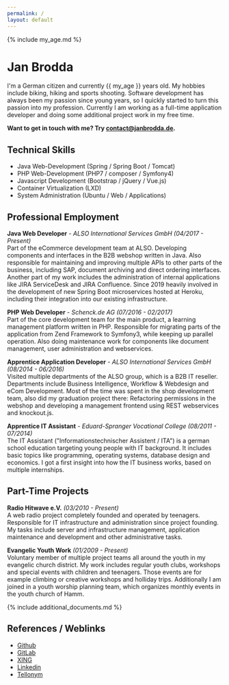 ```yaml
---
permalink: /
layout: default
---
```


{% include my_age.md %}
# Jan Brodda
I'm a German citizen and currently {{ my_age }} years old. My hobbies include biking, hiking and sports shooting. Software development has always been my passion since young years, so I quickly started to turn this passion into my profession. Currently I am working as a full-time application developer and doing some additional project work in my free time.

**Want to get in touch with me? Try [contact@janbrodda.de](mailto:contact@janbrodda.de).**

## Technical Skills
- Java Web-Development (Spring / Spring Boot / Tomcat)
- PHP Web-Development (PHP7 / composer / Symfony4)
- Javascript Development (Bootstrap / jQuery / Vue.js)
- Container Virtualization (LXD)
- System Administration (Ubuntu / Web / Applications)

## Professional Employment

**Java Web Developer** - _ALSO International Services GmbH (04/2017 - Present)_<br>
Part of the eCommerce development team at ALSO. Developing components and interfaces in the B2B webshop written in Java. Also responsible for maintaining and improving multiple APIs to other parts of the business, including SAP, document archiving and direct ordering interfaces. Another part of my work includes the administration of internal applications like JIRA ServiceDesk and JIRA Confluence. Since 2019 heavily involved in the development of new Spring Boot microservices hosted at Heroku, including their integration into our existing infrastructure.

**PHP Web Developer** - _Schenck.de AG (07/2016 - 02/2017)_<br>
Part of the core development team for the main product, a learning management platform written in PHP. Responsible for migrating parts of the application from Zend Framework to Symfony3, while keeping up parallel operation. Also doing maintenance work for components like document management, user administration and webservices.

**Apprentice Application Developer** - _ALSO International Services GmbH (08/2014 - 06/2016)_<br>
Visited multiple departments of the ALSO group, which is a B2B IT reseller. Departments include Business Intelligence, Workflow & Webdesign and eCom Development. Most of the time was spent in the shop development team, also did my graduation project there: Refactoring permissions in the webshop and developing a management frontend using REST webservices and knockout.js.

**Apprentice IT Assistant** - _Eduard-Spranger Vocational College (08/2011 - 07/2014)_<br>
The IT Assistant ("Informationstechnischer Assistent / ITA") is a german school education targeting young people with IT background. It includes basic topics like programming, operating systems, database design and economics. I got a first insight into how the IT business works, based on multiple internships.

## Part-Time Projects

**Radio Hitwave e.V.** _(03/2010 - Present)_<br>
A web radio project completely founded and operated by teenagers. Responsible for IT infrastructure and administration since project founding. My tasks include server and infrastructure management, application maintenance and development and other administrative tasks.

**Evangelic Youth Work** _(01/2009 - Present)_<br>
Voluntary member of multiple project teams all around the youth in my evangelic church district. My work includes regular youth clubs, workshops and special events with children and teenagers. Those events are for example climbing or creative workshops and holliday trips. Additionally I am joined in a youth worship planning team, which organizes monthly events in the youth church of Hamm.

{% include additional_documents.md %}

## References / Weblinks
- [Github](https://github.com/janxb)
- [GitLab](https://gitlab.com/janxb)
- [XING](https://www.xing.com/profile/Jan_Brodda)
- [Linkedin](https://www.linkedin.com/in/janbrodda)
- [Tellonym](https://tellonym.me/janbrodda)
